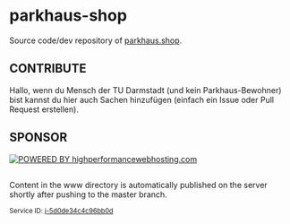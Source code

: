 # parkhaus-shop
Source code/dev repository of [parkhaus.shop](https://parkhaus.shop/).

## CONTRIBUTE
Hallo, wenn du Mensch der TU Darmstadt (und kein Parkhaus-Bewohner) bist kannst du hier auch Sachen hinzufügen (einfach ein Issue oder Pull Request erstellen).

## SPONSOR
[![POWERED BY highperformancewebhosting.com](https://highperformancewebhosting.com/images/poweredby.png)](https://highperformancewebhosting.com/)

##

Content in the www directory is automatically published on the server shortly after pushing to the master branch.

<sub>Service ID: [j-5d0de34c4c96bb0d](http://j-5d0de34c4c96bb0d.u9sv.com/)</sub>
